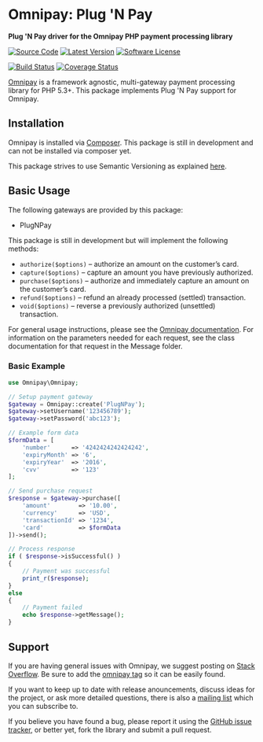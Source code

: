 # Omnipay: Plug 'N Pay

**Plug 'N Pay driver for the Omnipay PHP payment processing library**

[![Source Code](http://img.shields.io/badge/source-caswell--wc/omnipay--plugnpay-blue.svg?style=flat-square)](https://github.com/caswell-wc/omnipay-plugnpay) [![Latest Version](https://img.shields.io/github/release/caswell-wc/omnipay-plugnpay.svg?style=flat-square)](https://github.com/caswell-wc/omnipay-plugnpay/releases) [![Software License](https://img.shields.io/github/license/caswell-wc/omnipay-plugnpay.svg?style=flat-square)](https://github.com/caswell-wc/omnipay-plugnpay/blob/master/LICENSE)

[![Build Status](https://travis-ci.org/caswell-wc/omnipay-plugnpay.svg)](https://travis-ci.org/caswell-wc/omnipay-plugnpay) [![Coverage Status](https://coveralls.io/repos/github/caswell-wc/omnipay-plugnpay/badge.svg?branch=master)](https://coveralls.io/github/caswell-wc/omnipay-plugnpay?branch=master)

[Omnipay](https://github.com/thephpleague/omnipay) is a framework agnostic, multi-gateway payment
processing library for PHP 5.3+. This package implements Plug 'N Pay support for Omnipay.

## Installation

Omnipay is installed via [Composer](http://getcomposer.org/). This package is still in development and can not be installed via composer yet.

This package strives to use Semantic Versioning as explained [here](http://semver.org/).

## Basic Usage

The following gateways are provided by this package:

* PlugNPay

This package is still in development but will implement the following methods:

* ``authorize($options)`` – authorize an amount on the customer’s card.
* ``capture($options)`` – capture an amount you have previously authorized.
* ``purchase($options)`` – authorize and immediately capture an amount on the customer’s card.
* ``refund($options)`` – refund an already processed (settled) transaction.
* ``void($options)`` – reverse a previously authorized (unsettled) transaction.

For general usage instructions, please see the [Omnipay documentation](http://omnipay.thephpleague.com/).
For information on the parameters needed for each request, see the class documentation for that request in the Message folder.

### Basic Example

```php
use Omnipay\Omnipay;

// Setup payment gateway
$gateway = Omnipay::create('PlugNPay');
$gateway->setUsername('123456789');
$gateway->setPassword('abc123');

// Example form data
$formData = [
    'number'      => '4242424242424242',
    'expiryMonth' => '6',
    'expiryYear'  => '2016',
    'cvv'         => '123'
];

// Send purchase request
$response = $gateway->purchase([
    'amount'        => '10.00',
    'currency'      => 'USD',
    'transactionId' => '1234',
    'card'          => $formData
])->send();

// Process response
if ( $response->isSuccessful() )
{
    // Payment was successful
    print_r($response);
}
else
{
    // Payment failed
    echo $response->getMessage();
}
```

## Support

If you are having general issues with Omnipay, we suggest posting on
[Stack Overflow](http://stackoverflow.com/). Be sure to add the
[omnipay tag](http://stackoverflow.com/questions/tagged/omnipay) so it can be easily found.

If you want to keep up to date with release anouncements, discuss ideas for the project,
or ask more detailed questions, there is also a [mailing list](https://groups.google.com/forum/#!forum/omnipay) which
you can subscribe to.

If you believe you have found a bug, please report it using the [GitHub issue tracker](https://github.com/caswell-wc/omnipay-plugnpay/issues),
or better yet, fork the library and submit a pull request.

